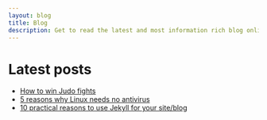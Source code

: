 ```yaml
---
layout: blog
title: Blog
description: Get to read the latest and most information rich blog online.
---
```


# Latest posts

* [How to win Judo fights](win-judo-fights)
* [5 reasons why Linux needs no antivirus](why-linux-needs-no-antivirus)
* [10 practical reasons to use Jekyll for your site/blog](reasons-to-use-jekyll)


